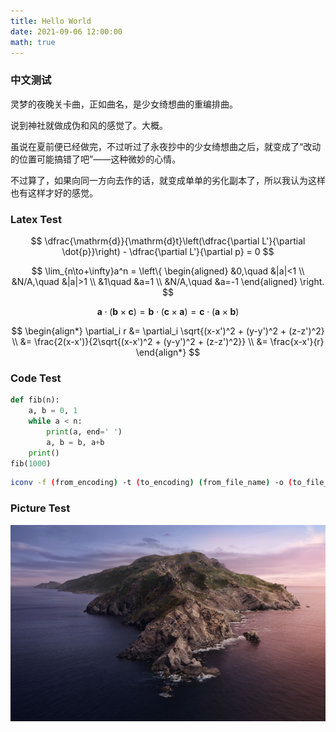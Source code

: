 ```yaml
---
title: Hello World
date: 2021-09-06 12:00:00
math: true
---
```


### 中文测试

灵梦的夜晚关卡曲，正如曲名，是少女绮想曲的重编排曲。

说到神社就做成伪和风的感觉了。大概。

虽说在夏前便已经做完，不过听过了永夜抄中的少女绮想曲之后，就变成了“改动的位置可能搞错了吧”——这种微妙的心情。

不过算了，如果向同一方向去作的话，就变成单单的劣化副本了，所以我认为这样也有这样才好的感觉。 

### Latex Test

$$
\dfrac{\mathrm{d}}{\mathrm{d}t}\left(\dfrac{\partial L'}{\partial \dot{p}}\right) - \dfrac{\partial L'}{\partial p} = 0
$$

$$
\lim_{n\to+\infty}a^n = \left\{
    \begin{aligned}
        &0,\quad &|a|<1 \\
        &N/A,\quad &|a|>1 \\
        &1\quad &a=1 \\
        &N/A,\quad &a=-1
    \end{aligned}
\right.
$$

$$
\boldsymbol{a}\cdot(\boldsymbol{b}\times\boldsymbol{c}) = \boldsymbol{b}\cdot(\boldsymbol{c}\times\boldsymbol{a}) = \boldsymbol{c}\cdot(\boldsymbol{a}\times\boldsymbol{b})
$$

$$
\begin{align*}
            \partial_i r
            &= \partial_i \sqrt{(x-x')^2 + (y-y')^2 + (z-z')^2} \\
            &= \frac{2(x-x')}{2\sqrt{(x-x')^2 + (y-y')^2 + (z-z')^2}} \\
            &= \frac{x-x'}{r}
        \end{align*}
$$



### Code Test

```python
def fib(n):
    a, b = 0, 1
    while a < n:
        print(a, end=' ')
        a, b = b, a+b
    print()
fib(1000)
```

```bash
iconv -f (from_encoding) -t (to_encoding) (from_file_name) -o (to_file_name)
```

### Picture Test

![](../images/catalina.jpg)